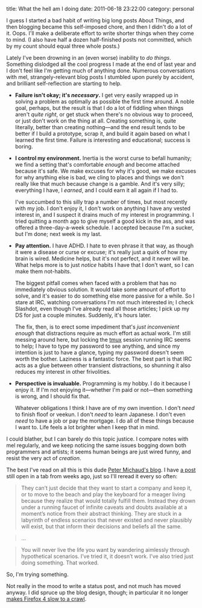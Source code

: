 title: What the hell am I doing
date: 2011-06-18 23:22:00
category: personal

I guess I started a bad habit of writing big long posts About Things, and then blogging became this self-imposed chore, and then I didn't do a lot of it.  Oops.  I'll make a deliberate effort to write shorter things when they come to mind.  (I also have half a dozen half-finished posts not committed, which by my count should equal three whole posts.)

Lately I've been drowning in an (even worse) inability to _do things_.  Something dislodged all the cool progress I made at the end of last year and I don't feel like I'm getting much of anything done.  Numerous conversations with mel, strangely-relevant blog posts I stumbled upon purely by accident, and brilliant self-reflection are starting to help.

<!-- more -->

* **Failure isn't okay; it's _necessary_.**  I get very easily wrapped up in solving a problem as optimally as possible the first time around.  A noble goal, perhaps, but the result is that I do a lot of fiddling when things aren't _quite right_, or get stuck when there's no obvious way to proceed, or just don't work on the thing at all.  Creating something is, quite literally, better than creating nothing—and the end result tends to be better if I build a prototype, scrap it, and build it again based on what I learned the first time.  Failure is interesting and educational; success is boring.

* **I control my environment.**  Inertia is the worst curse to befall humanity; we find a setting that's comfortable _enough_ and become attached because it's safe.  We make excuses for why it's good, we make excuses for why anything else is bad, we cling to places and things we don't really like that much because change is a gamble.  And it's very silly; everything I have, I _earned_, and I could earn it all again if I had to.

    I've succumbed to this silly trap a number of times, but most recently with my job.  I don't enjoy it, I don't work on anything I have any vested interest in, and I suspect it drains much of my interest in programming.  I tried quitting a month ago to give myself a good kick in the ass, and was offered a three-day-a-week schedule.  I accepted because I'm a sucker, but I'm done; next week is my last.

* **Pay attention.**  I have ADHD.  I hate to even phrase it that way, as though it were a disease or curse or excuse; it's really just a quirk of how my brain is wired.  Medicine helps, but it's not perfect, and it never will be.  What helps more is to just _notice_ habits I have that I don't want, so I can make them not-habits.

    The biggest pitfall comes when faced with a problem that has no immediately obvious solution.  It would take some amount of effort to solve, and it's easier to do something else more passive for a while.  So I stare at IRC, watching conversations I'm not much interested in; I check Slashdot, even though I've already read all those articles; I pick up my DS for just a couple minutes.  Suddenly, it's hours later.

    The fix, then, is to erect some impediment that's _just inconvenient enough_ that distractions require as much effort as actual work.  I'm still messing around here, but locking the [tmux][] session running IRC seems to help; I have to type my password to see anything, and since my intention is just to have a glance, typing my password doesn't seem worth the bother.  Laziness is a fantastic force.  The best part is that IRC acts as a glue between other transient distractions, so shunning it also reduces my interest in other frivolities.

* **Perspective is invaluable.**  Programming is my hobby.  I do it because I enjoy it.  If I'm not enjoying it—whether I'm paid or not—then something is wrong, and I should fix that.

    Whatever obligations I think I have are of my own invention.  I don't _need_ to finish floof or veekun.  I don't _need_ to learn Japanese.  I don't even _need_ to have a job or pay the mortgage.  I do all of these things because I want to.  Life feels a lot brighter when I keep that in mind.

I could blather, but I can barely do this topic justice.  I compare notes with mel regularly, and we keep noticing the same issues bogging down both programmers and artists; it seems human beings are just wired funny, and resist the very act of _creation_.

The best I've read on all this is this dude [Peter Michaud's blog][].  I have [a post][equivocation cripples action] still open in a tab from weeks ago, just so I'll reread it every so often:

> They can’t just decide that they want to start a company and keep it, or to move to the beach and play the keyboard for a meager living because they realize that would totally fulfill them. Instead they drown under a running faucet of infinite caveats and doubts available at a moment’s notice from their abstract thinking. They are stuck in a labyrinth of endless scenarios that never existed and never plausibly will exist, but that inform their decisions and beliefs all the same.

> ...

> You will never live the life you want by wandering aimlessly through hypothetical scenarios. I’ve tried it, it doesn’t work. I’ve also tried just doing something. That worked.

So, I'm trying something.

Not really in the mood to write a status post, and not much has moved anyway.  I did spruce up the blog design, though; in particular it no longer [makes Firefox 4 slow to a crawl][bug 632324].

[tmux]: http://tmux.sourceforge.net/
[Peter Michaud's blog]: http://www.petermichaud.com/
[equivocation cripples action]: http://www.petermichaud.com/essays/equivocation-cripples-action/
[bug 632324]: https://bugzilla.mozilla.org/show_bug.cgi?id=632324
